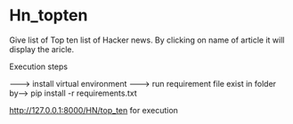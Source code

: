 # Hn_topten
Give list of Top ten list of Hacker news. By clicking on name of article it will display the aricle.

Execution steps

---> install virtual environment ---> run requirement file exist in folder by--> pip install -r requirements.txt

http://127.0.0.1:8000/HN/top_ten for execution
